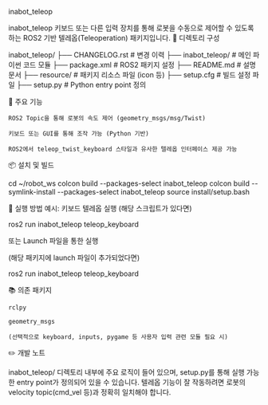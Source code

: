 inabot_teleop

inabot_teleop 키보드 또는 다른 입력 장치를 통해 로봇을 수동으로 제어할 수 있도록 하는 ROS2 기반 텔레옵(Teleoperation) 패키지입니다.
📁 디렉토리 구성

inabot_teleop/
├── CHANGELOG.rst              # 변경 이력
├── inabot_teleop/             # 메인 파이썬 코드 모듈
├── package.xml                # ROS2 패키지 설정
├── README.md                  # 설명 문서
├── resource/                  # 패키지 리소스 파일 (icon 등)
├── setup.cfg                  # 빌드 설정 파일
├── setup.py                   # Python entry point 정의

🚀 주요 기능

    ROS2 Topic을 통해 로봇의 속도 제어 (geometry_msgs/msg/Twist)

    키보드 또는 GUI를 통해 조작 가능 (Python 기반)

    ROS2에서 teleop_twist_keyboard 스타일과 유사한 텔레옵 인터페이스 제공 가능

📦 설치 및 빌드

cd ~/robot_ws
colcon build --packages-select inabot_teleop
colcon build --symlink-install --packages-select inabot_teleop
source install/setup.bash

🧪 실행 방법
예시: 키보드 텔레옵 실행 (해당 스크립트가 있다면)

ros2 run inabot_teleop teleop_keyboard

또는 Launch 파일을 통한 실행

(해당 패키지에 launch 파일이 추가되었다면)

ros2 run inabot_teleop teleop_keyboard

📚 의존 패키지

    rclpy

    geometry_msgs

    (선택적으로 keyboard, inputs, pygame 등 사용자 입력 관련 모듈 필요 시)

✏️ 개발 노트

inabot_teleop/ 디렉토리 내부에 주요 로직이 들어 있으며, setup.py를 통해 실행 가능한 entry point가 정의되어 있을 수 있습니다. 텔레옵 기능이 잘 작동하려면 로봇의 velocity topic(cmd_vel 등)과 정확히 일치해야 합니다.
